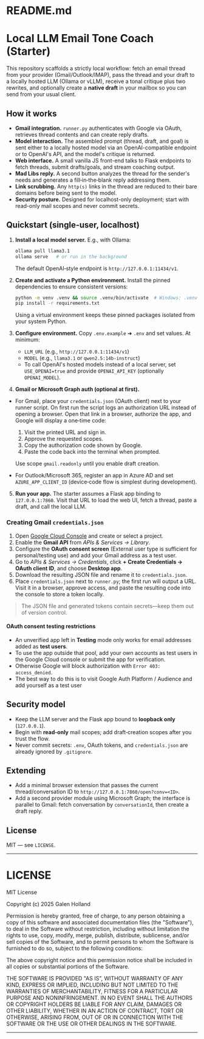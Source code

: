 # README.md

# Local LLM Email Tone Coach (Starter)

This repository scaffolds a strictly local workflow: fetch an email thread from your provider (Gmail/Outlook/IMAP), pass the thread and your draft to a locally hosted LLM (Ollama or vLLM), receive a tonal critique plus two rewrites, and optionally create a **native draft** in your mailbox so you can send from your usual client.

## How it works

* **Gmail integration.** `runner.py` authenticates with Google via OAuth, retrieves thread contents and can create reply drafts.
* **Model interaction.** The assembled prompt (thread, draft, and goal) is sent either to a locally hosted model via an OpenAI-compatible endpoint or to OpenAI's API, and the model's critique is returned.
* **Web interface.** A small vanilla JS front-end talks to Flask endpoints to fetch threads, submit drafts/goals, and stream coaching output.
* **Mad Libs reply.** A second button analyzes the thread for the sender's needs and generates a fill‑in‑the‑blank reply addressing them.
* **Link scrubbing.** Any `http(s)` links in the thread are reduced to their bare domains before being sent to the model.
* **Security posture.** Designed for localhost-only deployment; start with read-only mail scopes and never commit secrets.

## Quickstart (single‑user, localhost)

1. **Install a local model server.** E.g., with Ollama:

   ```bash
   ollama pull llama3.1
   ollama serve   # or run in the background
   ```

   The default OpenAI‑style endpoint is `http://127.0.0.1:11434/v1`.

2. **Create and activate a Python environment.** Install the pinned dependencies to ensure consistent versions:

   ```bash
   python -m venv .venv && source .venv/bin/activate  # Windows: .venv\Scripts\activate
   pip install -r requirements.txt
   ```

   Using a virtual environment keeps these pinned packages isolated from your system Python.

3. **Configure environment.** Copy `.env.example` ➜ `.env` and set values. At minimum:

   * `LLM_URL` (e.g., `http://127.0.0.1:11434/v1`)
   * `MODEL` (e.g., `llama3.1` or `qwen2.5:14b-instruct`)
   * To call OpenAI's hosted models instead of a local server, set `USE_OPENAI=true` and provide `OPENAI_API_KEY` (optionally `OPENAI_MODEL`).

4. **Gmail or Microsoft Graph auth (optional at first).**

  * For Gmail, place your `credentials.json` (OAuth client) next to your runner script. On first run the script logs an authorization URL instead of opening a browser. Open that link in a browser, authorize the app, and Google will display a one‑time code:

    1. Visit the printed URL and sign in.
    2. Approve the requested scopes.
    3. Copy the authorization code shown by Google.
    4. Paste the code back into the terminal when prompted.

    Use scope `gmail.readonly` until you enable draft creation.
   * For Outlook/Microsoft 365, register an app in Azure AD and set `AZURE_APP_CLIENT_ID` (device‑code flow is simplest during development).

5. **Run your app.** The starter assumes a Flask app binding to `127.0.0.1:7860`. Visit that URL to load the web UI, fetch a thread, paste a draft, and call the local LLM.

### Creating Gmail `credentials.json`

1. Open [Google Cloud Console](https://console.cloud.google.com/) and create or select a project.
2. Enable the **Gmail API** from *APIs & Services → Library*.
3. Configure the **OAuth consent screen** (External user type is sufficient for personal/testing use) and add your Gmail address as a test user.
4. Go to *APIs & Services → Credentials*, click **+ Create Credentials → OAuth client ID**, and choose **Desktop app**.
5. Download the resulting JSON file and rename it to `credentials.json`.
6. Place `credentials.json` next to `runner.py`; the first run will output a URL. Visit it in a browser, approve access, and paste the resulting code into the console to store a token locally.

> The JSON file and generated tokens contain secrets—keep them out of version control.

#### OAuth consent testing restrictions

* An unverified app left in **Testing** mode only works for email addresses added as **test users**.
* To use the app outside that pool, add your own accounts as test users in the Google Cloud console or submit the app for verification.
* Otherwise Google will block authorization with `Error 403: access_denied`.
* The best way to do this is to visit Google Auth Platform / Audience and add yourself as a test user

## Security model

* Keep the LLM server and the Flask app bound to **loopback only** (`127.0.0.1`).
* Begin with **read‑only** mail scopes; add draft‑creation scopes after you trust the flow.
* Never commit secrets: `.env`, OAuth tokens, and `credentials.json` are already ignored by `.gitignore`.

## Extending

* Add a minimal browser extension that passes the current thread/conversation ID to `http://127.0.0.1:7860/open?conv=<ID>`.
* Add a second provider module using Microsoft Graph; the interface is parallel to Gmail: fetch conversation by `conversationId`, then create a draft reply.

## License

MIT — see `LICENSE`.

---

# LICENSE

MIT License

Copyright (c) 2025 Galen Holland

Permission is hereby granted, free of charge, to any person obtaining a copy
of this software and associated documentation files (the "Software"), to deal
in the Software without restriction, including without limitation the rights
to use, copy, modify, merge, publish, distribute, sublicense, and/or sell
copies of the Software, and to permit persons to whom the Software is
furnished to do so, subject to the following conditions:

The above copyright notice and this permission notice shall be included in all
copies or substantial portions of the Software.

THE SOFTWARE IS PROVIDED "AS IS", WITHOUT WARRANTY OF ANY KIND, EXPRESS OR
IMPLIED, INCLUDING BUT NOT LIMITED TO THE WARRANTIES OF MERCHANTABILITY,
FITNESS FOR A PARTICULAR PURPOSE AND NONINFRINGEMENT. IN NO EVENT SHALL THE
AUTHORS OR COPYRIGHT HOLDERS BE LIABLE FOR ANY CLAIM, DAMAGES OR OTHER
LIABILITY, WHETHER IN AN ACTION OF CONTRACT, TORT OR OTHERWISE, ARISING FROM,
OUT OF OR IN CONNECTION WITH THE SOFTWARE OR THE USE OR OTHER DEALINGS IN THE
SOFTWARE.

---
